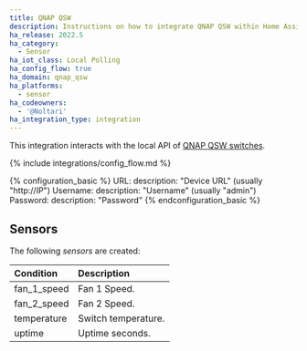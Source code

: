 ```yaml
---
title: QNAP QSW
description: Instructions on how to integrate QNAP QSW within Home Assistant.
ha_release: 2022.5
ha_category:
  - Sensor
ha_iot_class: Local Polling
ha_config_flow: true
ha_domain: qnap_qsw
ha_platforms:
  - sensor
ha_codeowners:
  - '@Noltari'
ha_integration_type: integration
---
```


This integration interacts with the local API of [QNAP QSW switches](https://www.qnap.com/).

{% include integrations/config_flow.md %}

{% configuration_basic %}
URL:
  description: "Device URL" (usually "http://IP")
Username:
  description: "Username" (usually "admin")
Password:
  description: "Password"
{% endconfiguration_basic %}

## Sensors

The following *sensors* are created:

| Condition           | Description                        |
| :------------------ | :--------------------------------- |
| fan_1_speed         | Fan 1 Speed.                       |
| fan_2_speed         | Fan 2 Speed.                       |
| temperature         | Switch temperature.                |
| uptime              | Uptime seconds.                    |
